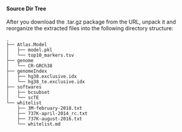 #### Source Dir Tree

After you download the .tar.gz package from the URL, unpack it and reorganize the extracted files into the following directory structure:

```shell
.
├── Atlas.Model
│   ├── model.pkl
│   └── top10_markers.tsv
├── genome
│   └── CR-GRCh38
├── genomeIndex
│   ├── hg38.exclusive.idx
│   └── hg38_te.exclusive.idx
├── softwares
│   ├── bcsubset
│   └── scTE
└── whitelist
    ├── 3M-february-2018.txt
    ├── 737K-april-2014_rc.txt
    ├── 737K-august-2016.txt
    └── whitelist.md
```
